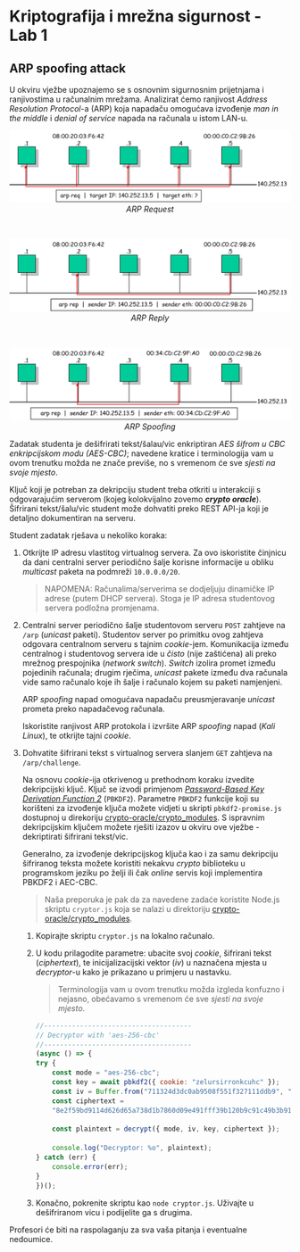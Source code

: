 # **Kriptografija i mrežna sigurnost - Lab 1**

## ARP spoofing attack

U okviru vježbe upoznajemo se s osnovnim sigurnosnim prijetnjama i ranjivostima u računalnim mrežama. Analizirat ćemo ranjivost _Address Resolution Protocol_-a (ARP) koja napadaču omogućava izvođenje _man in the middle_ i _denial of service_ napada na računala u istom LAN-u.

<p align="center">
<img src="../img/arp-request.png" width="550px" height="auto"/>
<br>
<em>ARP Request</em>
</p>
<br>
<p align="center">
<img src="../img/arp-reply.png" width="550px" height="auto"/>
<br>
<em>ARP Reply</em>
</p>
<br>
<p align="center">
<img src="../img/arp-spoofing.png" width="550px" height="auto"/>
<br>
<em>ARP Spoofing</em>
</p>

Zadatak studenta je dešifrirati tekst/šalau/vic enkriptiran _AES šifrom u CBC enkripcijskom modu (AES-CBC)_; navedene kratice i terminologija vam u ovom trenutku možda ne znače previše, no s vremenom će sve _sjesti na svoje mjesto_.

Ključ koji je potreban za dekripciju student treba otkriti u interakciji s odgovarajućim serverom (kojeg kolokvijalno zovemo **_crypto oracle_**). Šifrirani tekst/šalu/vic student može dohvatiti preko REST API-ja koji je detaljno dokumentiran na serveru.

Student zadatak rješava u nekoliko koraka:

1. Otkrijte IP adresu vlastitog virtualnog servera. Za ovo iskoristite činjnicu da dani centralni server periodično šalje korisne informacije u obliku _multicast_ paketa na podmreži `10.0.0.0/20`.
   
    > NAPOMENA: Računalima/serverima se dodjeljuju dinamičke IP adrese (putem DHCP servera). Stoga je IP adresa studentovog servera podložna promjenama.

2. Centralni server periodično šalje studentovom serveru `POST` zahtjeve na `/arp` (_unicast_ paketi). Studentov server po primitku ovog zahtjeva odgovara centralnom serveru s tajnim _cookie_-jem. Komunikacija između centralnog i studentovog servera ide u _čisto_ (nije zaštićena) ali preko mrežnog prespojnika (_network switch_). _Switch_ izolira promet između pojedinih računala; drugim rječima, _unicast_ pakete između dva računala vide samo računalo koje ih šalje i računalo kojem su paketi namjenjeni.

   ARP _spoofing_ napad omogućava napadaču preusmjeravanje _unicast_ prometa preko napadačevog računala.

   Iskoristite ranjivost ARP protokola i izvršite ARP _spoofing_ napad (_Kali Linux_), te otkrijte tajni _cookie_.

3. Dohvatite šifrirani tekst s virtualnog servera slanjem `GET` zahtjeva na `/arp/challenge`.

    Na osnovu _cookie_-ija otkrivenog u prethodnom koraku izvedite dekripcijski ključ. Ključ se izvodi primjenom _[Password-Based Key Derivation Function 2](https://en.wikipedia.org/wiki/PBKDF2)_ (`PBKDF2`). Parametre `PBKDF2` funkcije koji su korišteni za izvođenje ključa možete vidjeti u skripti `pbkdf2-promise.js` dostupnoj u direkoriju [crypto-oracle/crypto_modules](/crypto-oracle/crypto_modules). S ispravnim dekripcijskim ključem možete rješiti izazov u okviru ove vježbe - dekriptirati šifrirani tekst/vic.

    Generalno, za izvođenje dekripcijskog ključa kao i za samu dekripciju šifriranog teksta možete koristiti nekakvu _crypto_ biblioteku u programskom jeziku po želji ili čak _online_ servis koji implementira PBKDF2 i AEC-CBC.

    > Naša preporuka je pak da za navedene zadaće koristite Node.js skriptu `cryptor.js` koja se nalazi u direktoriju [crypto-oracle/crypto_modules](/crypto-oracle/crypto_modules).

    1. Kopirajte skriptu `cryptor.js` na lokalno računalo.

    2. U kodu prilagodite parametre: ubacite svoj _cookie_, šifrirani tekst (_ciphertext_), te inicijalizacijski vektor (_iv_) u naznačena mjesta u _decryptor_-u kako je prikazano u primjeru u nastavku.

        > Terminologija vam u ovom trenutku možda izgleda konfuzno i nejasno, obećavamo s vremenom će sve _sjesti na svoje mjesto_.

        ```js
        //-------------------------------------
        // Decryptor with 'aes-256-cbc'
        //-------------------------------------
        (async () => {
        try {
            const mode = "aes-256-cbc";
            const key = await pbkdf2({ cookie: "zelursirronkcuhc" });
            const iv = Buffer.from("711324d3dc0ab9508f551f327111ddb9", "hex");
            const ciphertext =
            "8e2f59bd9114d626d65a738d1b7860d09e491fff39b120b9c91c49b3b91292153b7642eb440f983104f2ca73bda213f3";

            const plaintext = decrypt({ mode, iv, key, ciphertext });

            console.log("Decryptor: %o", plaintext);
        } catch (err) {
            console.error(err);
        }
        })();
        ```

    3. Konačno, pokrenite skriptu kao `node cryptor.js`. Uživajte u dešifriranom vicu i podijelite ga s drugima.

Profesori će biti na raspolaganju za sva vaša pitanja i eventualne nedoumice.
